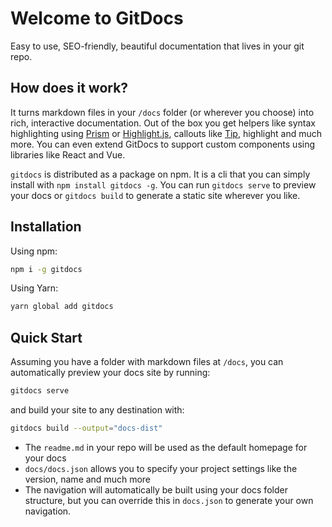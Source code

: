 # Welcome to GitDocs

Easy to use, SEO-friendly, beautiful documentation that lives in your git repo.

## How does it work?

It turns markdown files in your `/docs` folder (or wherever you choose) into rich, interactive documentation. Out of the box you get helpers like syntax highlighting using [Prism](prismjs.com) or [Highlight.js](https://highlightjs.org/), callouts like [Tip](writing/helpers#tip), <Highlight>highlight</Highlight> and much more. You can even extend GitDocs to support custom components using libraries like React and Vue.

`gitdocs` is distributed as a package on npm. It is a cli that you can simply install with `npm install gitdocs -g`. You can run `gitdocs serve` to preview your docs or `gitdocs build` to generate a static site wherever you like.

## Installation

Using npm:

```bash
npm i -g gitdocs
```

Using Yarn:

```bash
yarn global add gitdocs
```

## Quick Start

Assuming you have a folder with markdown files at `/docs`, you can automatically preview your docs site by running:

```bash
gitdocs serve
```

and build your site to any destination with:

```bash
gitdocs build --output="docs-dist"
```

- The `readme.md` in your repo will be used as the default homepage for your docs
- `docs/docs.json` allows you to specify your project settings like the version, name and much more
- The navigation will automatically be built using your docs folder structure, but you can override this in `docs.json` to generate your own navigation.